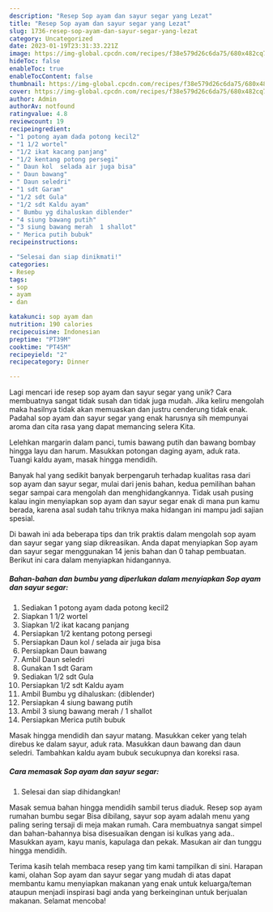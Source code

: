 ```yaml
---
description: "Resep Sop ayam dan sayur segar yang Lezat"
title: "Resep Sop ayam dan sayur segar yang Lezat"
slug: 1736-resep-sop-ayam-dan-sayur-segar-yang-lezat
category: Uncategorized
date: 2023-01-19T23:31:33.221Z
image: https://img-global.cpcdn.com/recipes/f38e579d26c6da75/680x482cq70/sop-ayam-dan-sayur-segar-foto-resep-utama.jpg
hideToc: false
enableToc: true
enableTocContent: false
thumbnail: https://img-global.cpcdn.com/recipes/f38e579d26c6da75/680x482cq70/sop-ayam-dan-sayur-segar-foto-resep-utama.jpg
cover: https://img-global.cpcdn.com/recipes/f38e579d26c6da75/680x482cq70/sop-ayam-dan-sayur-segar-foto-resep-utama.jpg
author: Admin
authorAv: notfound
ratingvalue: 4.8
reviewcount: 19
recipeingredient:
- "1 potong ayam dada potong kecil2"
- "1 1/2 wortel"
- "1/2 ikat kacang panjang"
- "1/2 kentang potong persegi"
- " Daun kol  selada air juga bisa"
- " Daun bawang"
- " Daun seledri"
- "1 sdt Garam"
- "1/2 sdt Gula"
- "1/2 sdt Kaldu ayam"
- " Bumbu yg dihaluskan diblender"
- "4 siung bawang putih"
- "3 siung bawang merah  1 shallot"
- " Merica putih bubuk"
recipeinstructions:

- "Selesai dan siap dinikmati!"
categories:
- Resep
tags:
- sop
- ayam
- dan

katakunci: sop ayam dan 
nutrition: 190 calories
recipecuisine: Indonesian
preptime: "PT39M"
cooktime: "PT45M"
recipeyield: "2"
recipecategory: Dinner

---
```





Lagi mencari ide resep sop ayam dan sayur segar yang unik? Cara membuatnya sangat tidak susah dan tidak juga mudah. Jika keliru mengolah maka hasilnya tidak akan memuaskan dan justru cenderung tidak enak. Padahal sop ayam dan sayur segar yang enak harusnya sih mempunyai aroma dan cita rasa yang dapat memancing selera Kita.





Lelehkan margarin dalam panci, tumis bawang putih dan bawang bombay hingga layu dan harum. Masukkan potongan daging ayam, aduk rata. Tuangi kaldu ayam, masak hingga mendidih.

Banyak hal yang sedikit banyak berpengaruh terhadap kualitas rasa dari sop ayam dan sayur segar, mulai dari jenis bahan, kedua pemilihan bahan segar sampai cara mengolah dan menghidangkannya. Tidak usah pusing kalau ingin menyiapkan sop ayam dan sayur segar enak di mana pun kamu berada, karena asal sudah tahu triknya maka hidangan ini mampu jadi sajian spesial.






Di bawah ini ada beberapa tips dan trik praktis dalam mengolah sop ayam dan sayur segar yang siap dikreasikan. Anda dapat menyiapkan Sop ayam dan sayur segar menggunakan 14 jenis bahan dan 0 tahap pembuatan. Berikut ini cara dalam menyiapkan hidangannya.

<!--inarticleads1-->

##### Bahan-bahan dan bumbu yang diperlukan dalam menyiapkan Sop ayam dan sayur segar:

1. Sediakan 1 potong ayam dada potong kecil2
1. Siapkan 1 1/2 wortel
1. Siapkan 1/2 ikat kacang panjang
1. Persiapkan 1/2 kentang potong persegi
1. Persiapkan  Daun kol / selada air juga bisa
1. Persiapkan  Daun bawang
1. Ambil  Daun seledri
1. Gunakan 1 sdt Garam
1. Sediakan 1/2 sdt Gula
1. Persiapkan 1/2 sdt Kaldu ayam
1. Ambil  Bumbu yg dihaluskan: (diblender)
1. Persiapkan 4 siung bawang putih
1. Ambil 3 siung bawang merah / 1 shallot
1. Persiapkan  Merica putih bubuk


Masak hingga mendidih dan sayur matang. Masukkan ceker yang telah direbus ke dalam sayur, aduk rata. Masukkan daun bawang dan daun seledri. Tambahkan kaldu ayam bubuk secukupnya dan koreksi rasa. 

<!--inarticleads2-->

##### Cara memasak Sop ayam dan sayur segar:


1. Selesai dan siap dihidangkan!

Masak semua bahan hingga mendidih sambil terus diaduk. Resep sop ayam rumahan bumbu segar Bisa dibilang, sayur sop ayam adalah menu yang paling sering tersaji di meja makan rumah. Cara membuatnya sangat simpel dan bahan-bahannya bisa disesuaikan dengan isi kulkas yang ada.. Masukkan ayam, kayu manis, kapulaga dan pekak. Masukan air dan tunggu hingga mendidih. 

Terima kasih telah membaca resep yang tim kami tampilkan di sini. Harapan kami, olahan Sop ayam dan sayur segar yang mudah di atas dapat membantu kamu menyiapkan makanan yang enak untuk keluarga/teman ataupun menjadi inspirasi bagi anda yang berkeinginan untuk berjualan makanan. Selamat mencoba!
